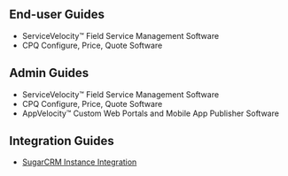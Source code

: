 ## End-user Guides

- ServiceVelocity&trade; Field Service Management Software
- CPQ Configure, Price, Quote Software

## Admin Guides

- ServiceVelocity&trade; Field Service Management Software
- CPQ Configure, Price, Quote Software
- AppVelocity&trade; Custom Web Portals and Mobile App Publisher Software

## Integration Guides

- [SugarCRM Instance Integration](sugar_instance.html)
